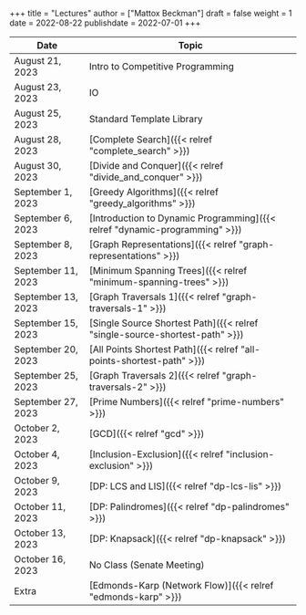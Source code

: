 +++
title = "Lectures"
author = ["Mattox Beckman"]
draft = false
weight = 1
date = 2022-08-22
publishdate = 2022-07-01
+++

| Date               | Topic                                                                       |
|--------------------|-----------------------------------------------------------------------------|
| August 21, 2023    | Intro to Competitive Programming                                            |
| August 23, 2023    | IO                                                                          |
| August 25, 2023    | Standard Template Library                                                   |
| August 28, 2023    | [Complete Search]({{< relref "complete_search" >}})                         |
| August 30, 2023    | [Divide and Conquer]({{< relref "divide_and_conquer" >}})                   |
| September 1, 2023  | [Greedy Algorithms]({{< relref "greedy_algorithms" >}})                     |
| September 6, 2023  | [Introduction to Dynamic Programming]({{< relref "dynamic-programming" >}}) |
| September 8, 2023  | [Graph Representations]({{< relref "graph-representations" >}})             |
| September 11, 2023 | [Minimum Spanning Trees]({{< relref "minimum-spanning-trees" >}})           |
| September 13, 2023 | [Graph Traversals 1]({{< relref "graph-traversals-1" >}})                   |
| September 15, 2023 | [Single Source Shortest Path]({{< relref "single-source-shortest-path" >}}) |
| September 20, 2023 | [All Points Shortest Path]({{< relref "all-points-shortest-path" >}}) |
| September 25, 2023 | [Graph Traversals 2]({{< relref "graph-traversals-2" >}}) |
| September 27, 2023 | [Prime Numbers]({{< relref "prime-numbers" >}}) |
| October 2, 2023    | [GCD]({{< relref "gcd" >}}) |
| October 4, 2023    | [Inclusion-Exclusion]({{< relref "inclusion-exclusion" >}}) |
| October 9, 2023    | [DP: LCS and LIS]({{< relref "dp-lcs-lis" >}}) |
| October 11, 2023    | [DP: Palindromes]({{< relref "dp-palindromes" >}}) |
| October 13, 2023    | [DP: Knapsack]({{< relref "dp-knapsack" >}}) |
| October 16, 2023    | No Class (Senate Meeting) |
| Extra   | [Edmonds-Karp (Network Flow)]({{< relref "edmonds-karp" >}}) |
